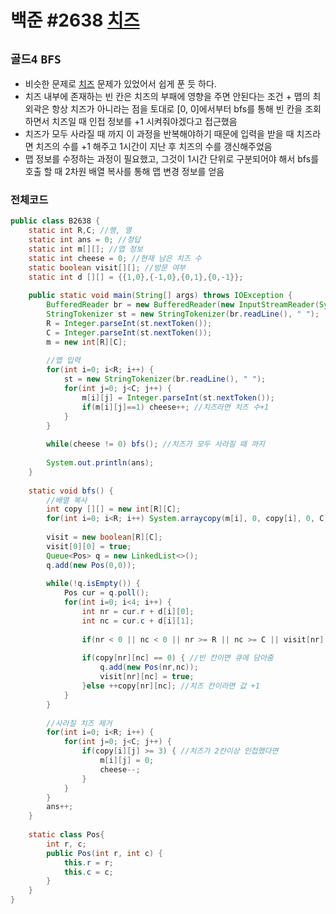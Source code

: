 # 백준 #2638 [치즈](https://www.acmicpc.net/problem/2638)
`골드4` `BFS`
---
- 비슷한 문제로 [치즈](https://www.acmicpc.net/problem/2636) 문제가 있었어서 쉽게 푼 듯 하다. 
- 치즈 내부에 존재하는 빈 칸은 치즈의 부패에 영향을 주면 안된다는 조건 + 맵의 최외곽은 항상 치즈가 아니라는 점을 토대로 [0, 0]에서부터 bfs를 통해 빈 칸을 조회하면서 치즈일 때 인접 정보를 +1 시켜줘야겠다고 접근했음
- 치즈가 모두 사라질 때 까지 이 과정을 반복해야하기 때문에 입력을 받을 때 치즈라면 치즈의 수를 +1 해주고 1시간이 지난 후 치즈의 수를 갱신해주었음
- 맵 정보를 수정하는 과정이 필요했고, 그것이 1시간 단위로 구분되어야 해서 bfs를 호출 할 때 2차원 배열 복사를 통해 맵 변경 정보를 얻음

### 전체코드
```java
public class B2638 {
	static int R,C; //행, 열
	static int ans = 0; //정답
	static int m[][]; //맵 정보
	static int cheese = 0; //현재 남은 치즈 수
	static boolean visit[][]; //방문 여부
	static int d [][] = {{1,0},{-1,0},{0,1},{0,-1}};
	
	public static void main(String[] args) throws IOException {
		BufferedReader br = new BufferedReader(new InputStreamReader(System.in));
		StringTokenizer st = new StringTokenizer(br.readLine(), " ");
		R = Integer.parseInt(st.nextToken());
		C = Integer.parseInt(st.nextToken()); 
		m = new int[R][C];
		
		//맵 입력
		for(int i=0; i<R; i++) {
			st = new StringTokenizer(br.readLine(), " ");
			for(int j=0; j<C; j++) {
				m[i][j] = Integer.parseInt(st.nextToken());
				if(m[i][j]==1) cheese++; //치즈라면 치즈 수+1
			}
		}
		
		while(cheese != 0) bfs(); //치즈가 모두 사라질 때 까지
		
		System.out.println(ans);
	}
	
	static void bfs() {
		//배열 복사
		int copy [][] = new int[R][C]; 
		for(int i=0; i<R; i++) System.arraycopy(m[i], 0, copy[i], 0, C);
		
		visit = new boolean[R][C];
		visit[0][0] = true;
		Queue<Pos> q = new LinkedList<>();
		q.add(new Pos(0,0));
		
		while(!q.isEmpty()) {
			Pos cur = q.poll();
			for(int i=0; i<4; i++) {
				int nr = cur.r + d[i][0];
				int nc = cur.c + d[i][1];
				
				if(nr < 0 || nc < 0 || nr >= R || nc >= C || visit[nr][nc]) continue;
				
				if(copy[nr][nc] == 0) { //빈 칸이면 큐에 담아줌
					q.add(new Pos(nr,nc));
					visit[nr][nc] = true;
				}else ++copy[nr][nc]; //치즈 칸이라면 값 +1
			}
		}
		
		//사라질 치즈 제거
		for(int i=0; i<R; i++) {
			for(int j=0; j<C; j++) {
				if(copy[i][j] >= 3) { //치즈가 2칸이상 인접했다면
					m[i][j] = 0;
					cheese--;
				}
			}
		}
		ans++;
	}
	
	static class Pos{
		int r, c;
		public Pos(int r, int c) {
			this.r = r;
			this.c = c;
		}
	}
}

```
